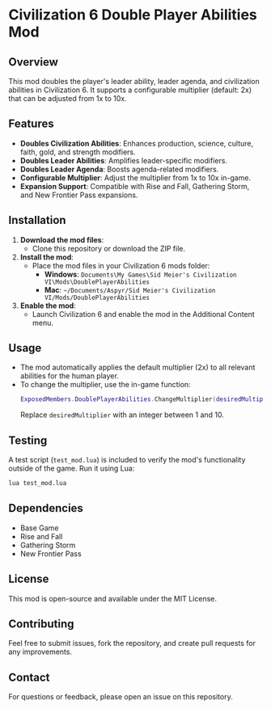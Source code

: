 # Civilization 6 Double Player Abilities Mod

## Overview
This mod doubles the player's leader ability, leader agenda, and civilization abilities in Civilization 6. It supports a configurable multiplier (default: 2x) that can be adjusted from 1x to 10x.

## Features
- **Doubles Civilization Abilities**: Enhances production, science, culture, faith, gold, and strength modifiers.
- **Doubles Leader Abilities**: Amplifies leader-specific modifiers.
- **Doubles Leader Agenda**: Boosts agenda-related modifiers.
- **Configurable Multiplier**: Adjust the multiplier from 1x to 10x in-game.
- **Expansion Support**: Compatible with Rise and Fall, Gathering Storm, and New Frontier Pass expansions.

## Installation
1. **Download the mod files**:
   - Clone this repository or download the ZIP file.
2. **Install the mod**:
   - Place the mod files in your Civilization 6 mods folder:
     - **Windows**: `Documents\My Games\Sid Meier's Civilization VI\Mods\DoublePlayerAbilities`
     - **Mac**: `~/Documents/Aspyr/Sid Meier's Civilization VI/Mods/DoublePlayerAbilities`
3. **Enable the mod**:
   - Launch Civilization 6 and enable the mod in the Additional Content menu.

## Usage
- The mod automatically applies the default multiplier (2x) to all relevant abilities for the human player.
- To change the multiplier, use the in-game function:
  ```lua
  ExposedMembers.DoublePlayerAbilities.ChangeMultiplier(desiredMultiplier)
  ```
  Replace `desiredMultiplier` with an integer between 1 and 10.

## Testing
A test script (`test_mod.lua`) is included to verify the mod's functionality outside of the game. Run it using Lua:
```sh
lua test_mod.lua
```

## Dependencies
- Base Game
- Rise and Fall
- Gathering Storm
- New Frontier Pass

## License
This mod is open-source and available under the MIT License.

## Contributing
Feel free to submit issues, fork the repository, and create pull requests for any improvements.

## Contact
For questions or feedback, please open an issue on this repository. 